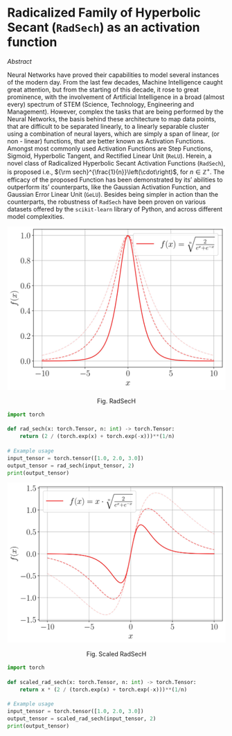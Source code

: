 # Radicalized Family of Hyperbolic Secant (`RadSech`) as an activation function

_Abstract_

Neural Networks have proved their capabilities to model several instances of the modern day. From the last few decades, Machine Intelligence caught great attention, but from the starting of this decade, it rose to great prominence, with the involvement of Artificial Intelligence in a broad (almost every) spectrum of STEM (Science, Technology, Engineering and Management). However, complex the tasks that are being performed by the Neural Networks, the basis behind these architecture to map data points, that are difficult to be separated linearly, to a linearly separable cluster using a combination of neural layers, which are simply a span of linear, (or non - linear) functions, that are better known as Activation Functions. Amongst most commonly used Activation Functions are Step Functions, Sigmoid, Hyperbolic Tangent, and Rectified Linear Unit (`ReLU`). Herein, a novel class of Radicalized Hyperbolic Secant Activation Functions (`RadSech`), is proposed i.e., ${\rm sech}^{\frac{1}{n}}\left(\cdot\right)$, for $n\in\mathbb{Z}^+$. The efficacy of the proposed Function has been demonstrated by its’ abilities to outperform its’ counterparts, like the Gaussian Activation Function, and Gaussian Error Linear Unit (`GeLU`). Besides being simpler in action than the counterparts, the robustness of `RadSech` have been proven on various datasets offered by the `scikit-learn` library of Python, and across different model complexities.


<img src="https://github.com/Anurag-Dutta/rad-sech/blob/main/rad_sech.jpg"  alt="RadSecH">
  <figcaption> <p align="center"> Fig. RadSecH </p>  </figcaption>


```python
import torch

def rad_sech(x: torch.Tensor, n: int) -> torch.Tensor:
    return (2 / (torch.exp(x) + torch.exp(-x)))**(1/n)

# Example usage
input_tensor = torch.tensor([1.0, 2.0, 3.0])
output_tensor = rad_sech(input_tensor, 2)
print(output_tensor)
```




<img src="https://github.com/Anurag-Dutta/rad-sech/blob/main/scaled_rad_sech.jpg"  alt="RadSecH">
  <figcaption> <p align="center"> Fig. Scaled RadSecH </p>  </figcaption>


```python
import torch

def scaled_rad_sech(x: torch.Tensor, n: int) -> torch.Tensor:
    return x * (2 / (torch.exp(x) + torch.exp(-x)))**(1/n)

# Example usage
input_tensor = torch.tensor([1.0, 2.0, 3.0])
output_tensor = scaled_rad_sech(input_tensor, 2)
print(output_tensor)
```
